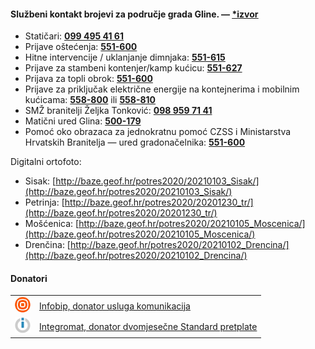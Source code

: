 #### Službeni kontakt brojevi za područje grada Gline. — <u>[*izvor](https://www.facebook.com/GradGlina/posts/3754092951341509)</u>
- Statičari: **[099 495 41 61](tel:0994954161)**
- Prijave oštećenja: **[551-600](tel:044551600)**
- Hitne intervencije / uklanjanje dimnjaka: **[551-615](tel:044541615)**
- Prijave za stambeni kontenjer/kamp kućicu: **[551-627](tel:044551627)**
- Prijava za topli obrok: **[551-600](tel:044551600)**
- Prijave za priključak električne energije na kontejnerima i mobilnim kućicama: **[558-800](tel:044558800)** ili **[558-810 ](tel:044558810)**
- SMŽ branitelji Željka Tonković: **[098 959 71 41](tel:0989597141)**
- Matični ured Glina: **[500-179](tel:044500179)**
- Pomoć oko obrazaca za jednokratnu pomoć CZSS i Ministarstva Hrvatskih Branitelja — ured gradonačelnika: **[551-600](tel:044551600)**

Digitalni ortofoto:

- Sisak: [http://baze.geof.hr/potres2020/20210103_Sisak/](http://baze.geof.hr/potres2020/20210103_Sisak/)
- Petrinja: [http://baze.geof.hr/potres2020/20201230_tr/](http://baze.geof.hr/potres2020/20201230_tr/)
- Mošćenica: [http://baze.geof.hr/potres2020/20210105_Moscenica/](http://baze.geof.hr/potres2020/20210105_Moscenica/)
- Drenčina: [http://baze.geof.hr/potres2020/20210102_Drencina/](http://baze.geof.hr/potres2020/20210102_Drencina/)
 
#### Donatori
<table>
  <tr>
    <td><a href="https://www.infobip.com"><img src="https://raw.githubusercontent.com/potres2020/potres.app-info/main/infobip-logo-25px.jpg" alt="Infobip, donator usluga komunikacija"></a></td>
    <td><a href="https://www.infobip.com">Infobip, donator usluga komunikacija</a></td>
  </tr>
  <tr>
    <td><a href="https://www.integromat.com"><img src="https://raw.githubusercontent.com/potres2020/potres.app-info/main/integromat-logo-25px.png" alt="Integromat, donator dvomjesečne Standard pretplate"></a></td>
    <td><a href="https://www.integromat.com">Integromat, donator dvomjesečne Standard pretplate</a></td>
  </tr>
 </table>
